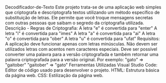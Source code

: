 Decodificador-de-Texto
Este projeto trata-se de uma aplicação web simples que criptografa e descriptografa textos utilizando um método específico de substituição de letras.
Ele permite que você troque mensagens secretas com outras pessoas que saibam o segredo da criptografia utilizada.
Descrição - Regras de Criptografia:
A letra "e" é convertida para "enter"
A letra "i" é convertida para "imes"
A letra "a" é convertida para "ai"
A letra "o" é convertida para "ober"
A letra "u" é convertida para "ufat"
Requisitos:
A aplicação deve funcionar apenas com letras minúsculas.
Não devem ser utilizados letras com acentos nem caracteres especiais.
Deve ser possível converter uma palavra para a versão criptografada e também retornar uma palavra criptografada para a versão original.
Por exemplo:
"gato" => "gaitober"
"gaitober" => "gato"
Ferramentas Utilizadas
Visual Studio Code: Editor de código usado para desenvolver o projeto.
HTML: Estrutura básica da página web.
CSS: Estilização da página web.
